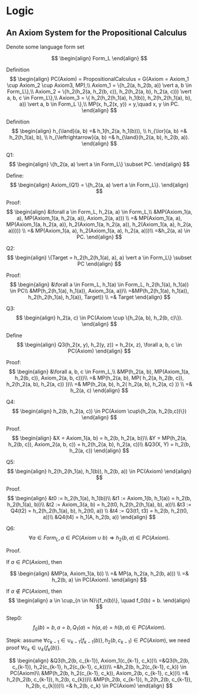 # Logic

## An Axiom System for the Propositional Calculus

Denote some language form set

$$
\begin{align}
Form_L
\end{align}
$$

Definition
$$
\begin{align}
PC(Axiom) = PropositionalCalculus = G(Axiom = Axiom_1 \cup Axiom_2 \cup Axiom3, MP),\\
Axiom_1 = \{h_2(a, h_2(b, a)) \vert a, b \in Form_L\},\\
Axiom_2 = \{h_2(h_2(a, h_2(b, c)), h_2(h_2(a, b), h_2(a, c))) \vert a, b, c \in Form_L\},\\
Axiom_3 = \{ h_2(h_2(h_1(a), h_1(b)), h_2(h_2(h_1(a), b), a)) \vert a, b \in Form_L \},\\
MP(x, h_2(x, y)) = y,\quad x, y \in PC.
\end{align}
$$

Definition
$$
\begin{align}
h_{\land}(a, b) =& h_1(h_2(a, h_1(b))), \\
h_{\lor}(a, b) =& h_2(h_1(a), b), \\
h_{\leftrightarrow}(a, b) =& h_{\land}(h_2(a, b), h_2(b, a)).
\end{align}
$$

Q1:
$$
\begin{align}
\{h_2(a, a) \vert a \in Form_L\} \subset PC.
\end{align}
$$

Define:
$$
\begin{align}
Axiom_{Q1} = \{h_2(a, a) \vert a \in Form_L\}.
\end{align}
$$

Proof:
$$
\begin{align}
&\forall a \in Form_L, h_2(a, a) \in Form_L,\\
&MP(Axiom_1(a, a), MP(Axiom_1(a, h_2(a, a)), Axiom_2(a, a))) \\
=& MP(Axiom_1(a, a), MP(Axiom_1(a, h_2(a, a)), h_2(Axiom_1(a, h_2(a, a)), h_2(Axiom_1(a, a), h_2(a, a))))) \\
=& MP(Axiom_1(a, a), h_2(Axiom_1(a, a), h_2(a, a)))\\
=&h_2(a, a) \in PC.
\end{align}
$$

Q2:
$$
\begin{align}
\{Target = h_2(h_2(h_1(a), a), a) \vert a \in Form_L\} \subset PC
\end{align}
$$

Proof:
$$
\begin{align}
&\forall a \in Form_L, h_1(a) \in Form_L, h_2(h_1(a), h_1(a)) \in PC\\
&MP(h_2(h_1(a), h_1(a)), Axiom_3(a, a))\\
=&MP(h_2(h_1(a), h_1(a)), h_2(h_2(h_1(a), h_1(a)), Target)) \\
=& Target
\end{align}
$$

Q3:
$$
\begin{align}
h_2(a, c) \in PC(Axiom \cup \{h_2(a, b), h_2(b, c)\}).
\end{align}
$$

Define
$$
\begin{align}
Q3(h_2(x, y), h_2(y, z)) = h_2(x, z), \forall a, b, c \in PC(Axiom)
\end{align}
$$

Proof:
$$
\begin{align}
&\forall a, b, c \in Form_L,\\
&MP(h_2(a, b), MP(Axiom_1(a, h_2(b, c)), Axiom_2(a, b, c)))\\
=& MP(h_2(a, b), MP(
    h_2(a, h_2(b, c)),
    h_2(h_2(a, b), h_2(a, c))
))\\
=& MP(h_2(a, b), h_2(
    h_2(a, b), h_2(a, c)
)) \\
=& h_2(a, c)
\end{align}
$$

Q4:
$$
\begin{align}
h_2(b, h_2(a, c)) \in PC(Axiom \cup\{h_2(a, h_2(b,c))\})
\end{align}
$$

Proof.
$$
\begin{align}
&X = Axiom_1(a, b) = h_2(b, h_2(a, b))\\
&Y = MP(h_2(a, h_2(b, c)), Axiom_2(a, b, c)) = h_2(h_2(a, b), h_2(a, c))\\
&Q3(X, Y) = h_2(b, h_2(a, c))
\end{align}
$$

Q5:
$$
\begin{align}
h_2(h_2(h_1(a), h_1(b)), h_2(b, a)) \in PC(Axiom)
\end{align}
$$

Proof.
$$
\begin{align}
&t0 := h_2(h_1(a), h_1(b))\\
&t1 := Axiom_1(b, h_1(a)) = h_2(b, h_2(h_1(a), b))\\
&t2 := Axiom_3(a, b) = h_2(t0, h_2(h_2(h_1(a), b), a))\\
&t3 := Q4(t2) = h_2(h_2(h_1(a), b), h_2(t0, a)) \\
&t4 := Q3(t1, t3) = h_2(b, h_2(t0, a))\\
&Q4(t4) = h_1(A, h_2(b, a))
\end{align}
$$

Q6:
$$
\forall a \in Form_L, a \in PC(Axiom \cup b) \Rightarrow h_2(b, a) \in PC(Axiom).
$$

Proof.

If $a \in PC(Axiom)$, then

$$
\begin{align}
&MP(a, Axiom_1(a, b)) \\
=& MP(a, h_2(a, h_2(b, a))) \\
=& h_2(b, a) \in PC(Axiom).
\end{align}
$$

If $a \notin PC(Axiom)$, then
$$
\begin{align}
a \in \cup_{n \in N}\{f_n(b)\}, \quad f_0(b) = b.
\end{align}
$$

Step0:
$$
f_0(b) = b, a = b, Q_1(a) = h(a, a) = h(b, a) \in PC(Axiom).
$$

Stepk: assume $\forall c_{k-1} \in \cup_{k-1}\{f_{k-1}(b)\}, h_2(b, c_{k-1}) \in PC(Axiom)$, we need proof $\forall c_k \in \cup_{k}\{f_k(b)\}$.

$$
\begin{align}
&Q3(h_2(b, c_{k-1}), Axiom_1(c_{k-1}, c_k))\\
=&Q3(h_2(b, c_{k-1}), h_2(c_{k-1}, h_2(c_{k-1}, c_k)))\\
=&h_2(b, h_2(c_{k-1}, c_k)) \in PC(Axiom)\\
&MP(h_2(b, h_2(c_{k-1}, c_k)), Axiom_2(b, c_{k-1}, c_k))\\
=& h_2(h_2(b, c_{k-1}), h_2(b, c_{k}))\\
&MP(h_2(b, c_{k-1}), h_2(h_2(b, c_{k-1}), h_2(b, c_{k})))\\
=& h_2(b, c_k) \in PC(Axiom)
\end{align}
$$
